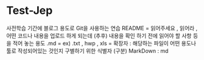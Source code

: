 # Test-Jep
사전학습 기간에 블로그 용도로 Git을 사용하는 연습
README = 읽어주세요 , 읽어라 , 어떤 코드나 내용을 업로드 하게 되는데 (추후) 내용을 확인 하기 전에 읽어야 할 사항 등을 적어 놓는 용도
.md = ex) .txt , hwp , xls = 확장자 : 해당하는 파일이 어떤 용도나 툴로 작성되어있는 것인지 구별하기 위한 식별자 (구분)
MarkDown : md
